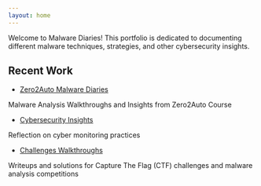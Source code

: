 ```yaml
---
layout: home
---
```


Welcome to Malware Diaries! This portfolio is dedicated to documenting different malware techniques, strategies, and other cybersecurity insights.




## Recent Work

- [Zero2Auto Malware Diaries](zero2auto.md)<br>

Malware Analysis Walkthroughs and Insights from Zero2Auto Course



- [Cybersecurity Insights](insights.md)<br>

Reflection on cyber monitoring practices



- [Challenges Walkthroughs](walkthroughs.md)<br>

Writeups and solutions for Capture The Flag (CTF) challenges and malware analysis competitions


